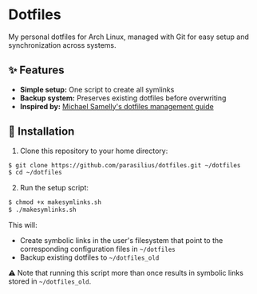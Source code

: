 # Dotfiles

My personal dotfiles for Arch Linux, managed with Git for easy setup and synchronization across systems.

## ✨ Features

- **Simple setup:** One script to create all symlinks
- **Backup system:** Preserves existing dotfiles before overwriting
- **Inspired by:** [Michael Samelly's dotfiles management guide](https://blog.smalleycreative.com/using-git-and-github-to-manage-your-dotfiles/)

## 🚀 Installation

1. Clone this repository to your home directory:
```bash
$ git clone https://github.com/parasilius/dotfiles.git ~/dotfiles
$ cd ~/dotfiles
```

2. Run the setup script:
```bash
$ chmod +x makesymlinks.sh
$ ./makesymlinks.sh
```

This will:
- Create symbolic links in the user's filesystem that point to the corresponding configuration files in `~/dotfiles`
- Backup existing dotfiles to `~/dotfiles_old`

⚠️ Note that running this script more than once results in symbolic links stored in `~/dotfiles_old`.